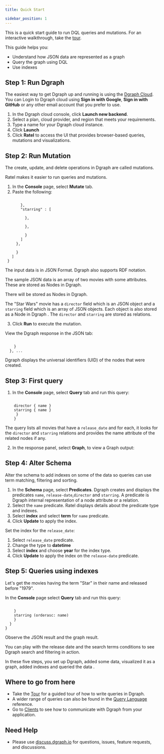 ```yaml
---
title: Quick Start

sidebar_position: 1
---
```


This is a quick start guide to run DQL queries and mutations. For an interactive walkthrough, take the [tour](https://dgraph.io/tour/).


This guide helps you:

* Understand how JSON data are represented as a graph
* Query the graph using DQL
* Use indexes


## Step 1: Run Dgraph

The easiest way to get Dgraph up and running is using the [Dgraph Cloud](https://cloud.dgraph.io).  
You can Login to Dgraph cloud using **Sign in with Google**, **Sign in with GitHub** or any other email account that you prefer to use.

1. In the Dgraph cloud console, click **Launch new backend**.
1. Select a plan, cloud provider, and region that meets your requirements.
1. Type a name for your Dgraph cloud instance.
1. Click **Launch**  
1. Click **Ratel** to access the UI that provides browser-based queries, mutations and visualizations.

## Step 2: Run Mutation

The create, update, and delete operations in Dgraph are called mutations.

Ratel makes it easier to run queries and mutations.

1. In the **Console** page, select **Mutate** tab.
2. Paste the following:


```dql
   
       },
       "starring" : [
         
         },
         
         },
         
         }
       ]
     },
     
     }
   ]
 }  
```

The input data is in JSON Format. Dgraph also supports RDF notation.

The sample JSON data is an array of two movies with some attributes. These are stored as Nodes in Dgraph.

There will be stored as Nodes in Dgraph.

The "Star Wars" movie has a `director` field which is an JSON object and a `starring` field which is an array of JSON objects.
Each object is also stored as a Node in Dgraph . The `director` and `starring` are stored as relations.


3. Click **Run** to execute the mutation.

View the Dgraph response in the JSON tab:

```dql

    }
  }, ...
  ```

Dgraph displays the universal identifiers (UID) of the nodes that were created.

## Step 3: First query
1.   In the **Console** page, select **Query** tab and run this query:

```dql
   
    director { name }
    starring { name }
     }
    }
```
The query lists all movies that have a `release_date` and for each, it looks for the  `director` and `starring` relations and provides the name   attribute of the related nodes if any.

2.   In the response panel, select **Graph**, to view a Graph output:



## Step 4: Alter Schema

Alter the schema to add indexes on some of the data so queries can use term matching, filtering and sorting.

1.    In the **Schema** page, select **Predicates**.
      Dgraph creates and displays the predicates `name`, `release-date`,`director` and `starring`.
      A predicate is Dgraph internal representation of a node attribute or a relation.
2.    Select the `name` predicate. Ratel displays details about the predicate type and indexes.
3.    Select **index** and select **term** for `name` predicate.
4.    Click **Update** to apply the index.



Set the index for the `release_date`:
1.    Select `release_date` predicate.
2.    Change the type to **datetime**
3.    Select **index** and choose **year** for the index type.
4.    Click **Update** to apply the index on the `release-date` predicate.


## Step 5: Queries using indexes

Let's get the movies having the term "Star" in their name and released before "1979".

In the **Console** page select **Query** tab and run this query:

```dql

    }
    starring (orderasc: name) 
    }
  }
}
```

Observe the JSON result and the graph result.

You can play with the release date and the search terms conditions to see Dgraph search and filtering in action.


In these five steps, you set up Dgraph, added some data, visualized it as a graph, added indexes and queried the data .

## Where to go from here

- Take the [Tour](https://dgraph.io/tour/) for a guided tour of how to write queries in Dgraph.
- A wider range of queries can also be found in the
[Query Language](/docs/query-language) reference.
- Go to [Clients](/docs/dql/clients) to see how to
communicate with Dgraph from your application.

## Need Help

* Please use [discuss.dgraph.io](https://discuss.dgraph.io) for questions, issues,
feature requests, and discussions.
